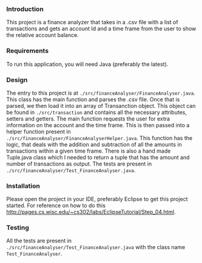 ### Introduction

This project is a finance analyzer that takes in a .csv file with a list of transactions and gets an account Id and a time frame from the user to show the relative account balance. 

### Requirements

To run this application, you will need Java (preferably the latest).

### Design

The entry to this project is at `./src/financeAnalyser/FinanceAnalyser.java`. This class has the main function and parses the .csv file. 
Once that is parsed, we then load it into an array of Transanction object. This object can be found in `./src/transaction` and contains all the 
necessary attributes, setters and getters.
The main function requests the user for extra information on the account and the time frame. This is then passed into a helper function present in
`./src/financeAnalyser/FinanceAnalyserHelper.java`.
This function has the logic, that deals with the addition and subtraction of all the amounts in transactions within a given time frame. 
There is also a hand made Tuple.java class which I needed to return a tuple that has the amount and number of transactions as output. 
The tests are present in `./src/financeAnalyser/Test_FinanceAnalyser.java`.


### Installation

Please open the project in your IDE, preferably Eclipse to get this project started. For reference on how to do this http://pages.cs.wisc.edu/~cs302/labs/EclipseTutorial/Step_04.html.

### Testing 

All the tests are present in `./src/financeAnalyser/Test_FinanceAnalyser.java` with the class name `Test_FinanceAnalyser`. 
